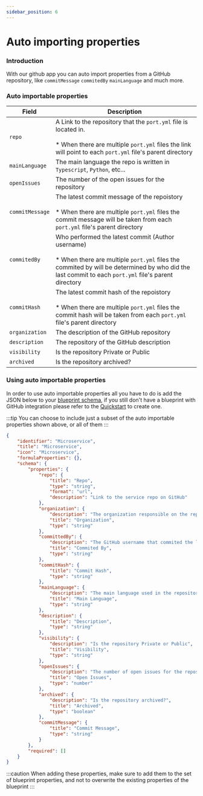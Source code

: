 ```yaml
---
sidebar_position: 6
---
```


# Auto importing properties

### Introduction

With our github app you can auto import properties from a GitHub repository, like `commitMessage` `commitedBy` `mainLanguage` and much more.


### Auto importable properties

| Field | Description 
| ----------- | ----------- |
| `repo` | A Link to the repository that the `port.yml` file is located in. <br/><br/> * When there are multiple `port.yml` files the link will point to each `port.yml` file's parent directory |
| `mainLanguage` | The main language the repo is written in `Typescript`, `Python`, etc... |
| `openIssues` | The number of the open issues for the repository |
| `commitMessage` | The latest commit message of the repoistory <br/><br/> * When there are multiple `port.yml` files the commit message will be taken from each `port.yml` file's parent directory | 
| `commitedBy` | Who performed the latest commit (Author username) <br/><br/> * When there are multiple `port.yml` files the commited by will be determined by who did the last commit to each `port.yml` file's parent directory |
| `commitHash` | The latest commit hash of the repoistory <br/><br/> * When there are multiple `port.yml` files the commit hash will be taken from each `port.yml` file's parent directory |
| `organization` | The description of the GitHub repository |
| `description` | The repository of the GitHub description |
| `visibility` | Is the repository Private or Public |
| `archived` | Is the repository archived? |


### Using auto importable properties

In order to use auto importable properties all you have to do is add the JSON below to your [blueprint schema](../../platform-overview/port-components/blueprint.md#blueprints-properties), if you still don't have a blueprint with GitHub integration please refer to the [Quickstart](./quickstart) to create one.

:::tip
You can choose to include just a subset of the auto importable properties shown above, or all of them
:::

```json showLineNumbers
{
    "identifier": "Microservice",
    "title": "Microservice",
    "icon": "Microservice",
    "formulaProperties": {},
    "schema": {
        "properties": {
            "repo": {
                "title": "Repo",
                "type": "string",
                "format": "url",
                "description": "Link to the service repo on GitHub"
            },
            "organization": {
                "description": "The organization responsible on the repository",
                "title": "Organization",
                "type": "string"
            },
            "committedBy": {
                "description": "The GitHub username that commited the last commit",
                "title": "Commited By",
                "type": "string"
            },
            "commitHash": {
                "title": "Commit Hash",
                "type": "string"
            },
            "mainLanguage": {
                "description": "The main language used in the repository",
                "title": "Main Language",
                "type": "string"
            },
            "description": {
                "title": "Description",
                "type": "string"
            },
            "visibility": {
                "description": "Is the repository Private or Public",
                "title": "Visibility",
                "type": "string"
            },
            "openIssues": {
                "description": "The number of open issues for the repository",
                "title": "Open Issues",
                "type": "number"
            },
            "archived": {
                "description": "Is the repository archived?",
                "title": "Archived",
                "type": "boolean"
            },
            "commitMessage": {
                "title": "Commit Message",
                "type": "string"
            }
        },
        "required": []
    }
}
```

:::caution
 When adding these properties, make sure to add them to the set of blueprint properties, and not to overwrite the existing properties of the blueprint
:::
